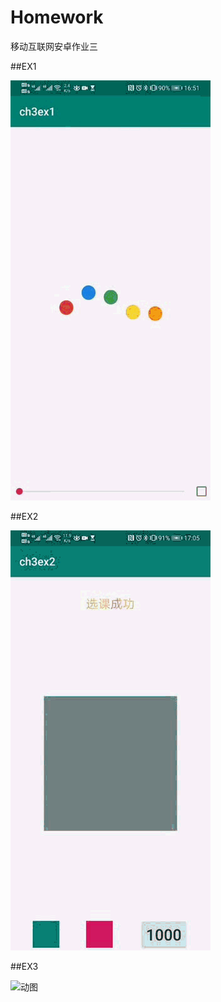 # Homework
移动互联网安卓作业三

##EX1

![动图](https://github.com/tsparrot/Homework/blob/master/pic/3-1.gif)

##EX2

![动图](https://github.com/tsparrot/Homework/blob/master/pic/3-2.gif)

##EX3

![动图](https://github.com/tsparrot/Homework/tree/master/pic/3-3.gif)
